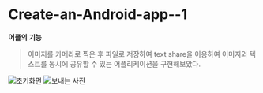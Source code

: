 # Create-an-Android-app--1

**어플의 기능**
>이미지를 카메라로 찍은 후 파일로 저장하여 text share을 이용하여 이미지와 텍스트를 동시에 공유할 수 있는 어플리케이션을 구현해보았다.

![초기화면](https://user-images.githubusercontent.com/46989868/60746071-fb922000-9fb7-11e9-9d1f-737b0f591190.png)
![보내는 사진](https://user-images.githubusercontent.com/46989868/60746072-fdf47a00-9fb7-11e9-932b-95afe7df5396.png)
